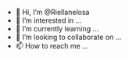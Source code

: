- 👋 Hi, I’m @Riellanelosa
- 👀 I’m interested in ...
- 🌱 I’m currently learning ...
- 💞️ I’m looking to collaborate on ...
- 📫 How to reach me ...

<!---
Riellanelosa/Riellanelosa is a ✨ special ✨ repository because its `README.md` (this file) appears on your GitHub profile.
You can click the Preview link to take a look at your changes.
--->
